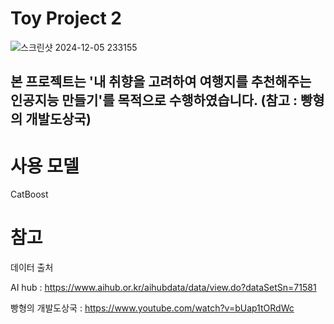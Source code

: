 # Toy Project 2
![스크린샷 2024-12-05 233155](https://github.com/user-attachments/assets/04f5d15f-664e-48ae-b301-e388fbe6456e)

## 본 프로젝트는 '내 취향을 고려하여 여행지를 추천해주는 인공지능 만들기'를 목적으로 수행하였습니다. (참고 : 빵형의 개발도상국)

# 사용 모델

CatBoost

# 참고

데이터 출처

AI hub : https://www.aihub.or.kr/aihubdata/data/view.do?dataSetSn=71581

빵형의 개발도상국 : https://www.youtube.com/watch?v=bUap1tORdWc
